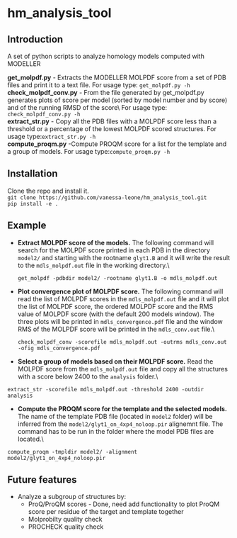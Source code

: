 # hm_analysis_tool #

## Introduction ##
A set of python scripts to analyze homology models computed with MODELLER

**get\_molpdf\.py** \- Extracts the MODELLER MOLPDF score from a set of PDB files and print it to a text file\. For usage type: `get_molpdf.py -h`\
**check\_molpdf\_conv\.py** \- From the file generated by get\_molpdf\.py generates plots of score per model (sorted by model number and by score) and of the running RMSD of the score\ For usage type: `check_molpdf_conv.py -h`\
**extract\_str\.py** \- Copy all the PDB files with a MOLPDF score less than a threshold or a percentage of the lowest MOLPDF scored structures\. For usage type:`extract_str.py -h`\
**compute\_proqm\.py** \-Compute PROQM score for a list for the template and a group of models\. For usage type:`compute_proqm.py -h`

## Installation ##
Clone the repo and install it.\
`git clone https://github.com/vanessa-leone/hm_analysis_tool.git`\
`pip install -e .`

## Example ##
*  **Extract MOLPDF score of the models\.** The following command will search for the MOLPDF score printed in each PDB in the directory `model2/` and starting with the rootname `glyt1.B` and it will write the result to the `mdls_molpdf.out` file in the working directory.\

   `get_molpdf -pdbdir model2/ -rootname glyt1.B -o mdls_molpdf.out`

*  **Plot convergence plot of MOLPDF score\.** The following command will read the list of MOLPDF scores in the `mdls_molpdf.out` file and it will plot the list of MOLPDF score, the ordered MOLPDF score and the RMS value of MOLPDF score (with the default 200 models window)\. The three plots will be printed in `mdls_convergence.pdf` file and the window RMS of the MOLPDF score will be printed in the `mdls_conv.out` file.\

   `check_molpdf_conv -scorefile mdls_molpdf.out -outrms mdls_conv.out -ofig mdls_convergence.pdf`

*  **Select a group of models based on their MOLPDF score\.** Read the MOLPDF score from the `mdls_molpdf.out` file and copy all the structures with a score below 2400 to the `analysis` folder.\

  `extract_str -scorefile mdls_molpdf.out -threshold 2400 -outdir analysis`

*  **Compute the PROQM score for the template and the selected models\.** The name of the template PDB file (located in `model2` folder) will be inferred from the `model2/glyt1_on_4xp4_noloop.pir` alignemnt file\. The command has to be run in the folder where the model PDB files are located.\

  `compute_proqm -tmpldir model2/ -alignment model2/glyt1_on_4xp4_noloop.pir`

## Future features ##
*  Analyze a subgroup of structures by:
	- ProQ/ProQM scores - Done, need add functionality to plot ProQM score per residue of the target and template together
	- Molprobilty quality check
	- PROCHECK quality check

